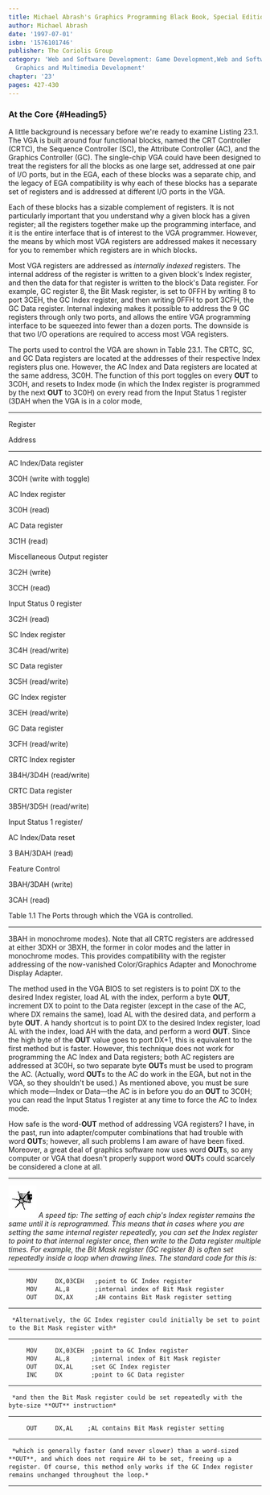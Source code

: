 ```yaml
---
title: Michael Abrash's Graphics Programming Black Book, Special Edition
author: Michael Abrash
date: '1997-07-01'
isbn: '1576101746'
publisher: The Coriolis Group
category: 'Web and Software Development: Game Development,Web and Software Development:
  Graphics and Multimedia Development'
chapter: '23'
pages: 427-430
---
```


### At the Core {#Heading5}

A little background is necessary before we're ready to examine Listing
23.1. The VGA is built around four functional blocks, named the CRT
Controller (CRTC), the Sequence Controller (SC), the Attribute
Controller (AC), and the Graphics Controller (GC). The single-chip VGA
could have been designed to treat the registers for all the blocks as
one large set, addressed at one pair of I/O ports, but in the EGA, each
of these blocks was a separate chip, and the legacy of EGA compatibility
is why each of these blocks has a separate set of registers and is
addressed at different I/O ports in the VGA.

Each of these blocks has a sizable complement of registers. It is not
particularly important that you understand why a given block has a given
register; all the registers together make up the programming interface,
and it is the entire interface that is of interest to the VGA
programmer. However, the means by which most VGA registers are addressed
makes it necessary for you to remember which registers are in which
blocks.

Most VGA registers are addressed as *internally indexed* registers. The
internal address of the register is written to a given block's Index
register, and then the data for that register is written to the block's
Data register. For example, GC register 8, the Bit Mask register, is set
to 0FFH by writing 8 to port 3CEH, the GC Index register, and then
writing 0FFH to port 3CFH, the GC Data register. Internal indexing makes
it possible to address the 9 GC registers through only two ports, and
allows the entire VGA programming interface to be squeezed into fewer
than a dozen ports. The downside is that two I/O operations are required
to access most VGA registers.

The ports used to control the VGA are shown in Table 23.1. The CRTC, SC,
and GC Data registers are located at the addresses of their respective
Index registers plus one. However, the AC Index and Data registers are
located at the same address, 3C0H. The function of this port toggles on
every **OUT** to 3C0H, and resets to Index mode (in which the Index
register is programmed by the next **OUT** to 3C0H) on every read from
the Input Status 1 register (3DAH when the VGA is in a color mode,

* * * * *

Register

Address

* * * * *

AC Index/Data register

3C0H (write with toggle)

AC Index register

3C0H (read)

AC Data register

3C1H (read)

Miscellaneous Output register

3C2H (write)

3CCH (read)

Input Status 0 register

3C2H (read)

SC Index register

3C4H (read/write)

SC Data register

3C5H (read/write)

GC Index register

3CEH (read/write)

GC Data register

3CFH (read/write)

CRTC Index register

3B4H/3D4H (read/write)

CRTC Data register

3B5H/3D5H (read/write)

Input Status 1 register/

AC Index/Data reset

3 BAH/3DAH (read)

Feature Control

3BAH/3DAH (write)

3CAH (read)

Table 1.1 The Ports through which the VGA is controlled.

* * * * *

3BAH in monochrome modes). Note that all CRTC registers are addressed at
either 3DXH or 3BXH, the former in color modes and the latter in
monochrome modes. This provides compatibility with the register
addressing of the now-vanished Color/Graphics Adapter and Monochrome
Display Adapter.

The method used in the VGA BIOS to set registers is to point DX to the
desired Index register, load AL with the index, perform a byte **OUT**,
increment DX to point to the Data register (except in the case of the
AC, where DX remains the same), load AL with the desired data, and
perform a byte **OUT**. A handy shortcut is to point DX to the desired
Index register, load AL with the index, load AH with the data, and
perform a word **OUT**. Since the high byte of the **OUT** value goes to
port DX+1, this is equivalent to the first method but is faster.
However, this technique does not work for programming the AC Index and
Data registers; both AC registers are addressed at 3C0H, so two separate
byte **OUT**s must be used to program the AC. (Actually, word **OUT**s
to the AC do work in the EGA, but not in the VGA, so they shouldn't be
used.) As mentioned above, you must be sure which mode—Index or Data—the
AC is in before you do an **OUT** to 3C0H; you can read the Input Status
1 register at any time to force the AC to Index mode.

How safe is the word-**OUT** method of addressing VGA registers? I have,
in the past, run into adapter/computer combinations that had trouble
with word **OUT**s; however, all such problems I am aware of have been
fixed. Moreover, a great deal of graphics software now uses word
**OUT**s, so any computer or VGA that doesn't properly support word
**OUT**s could scarcely be considered a clone at all.

  ------------------- ---------------------------------------------------------------------------------------------------------------------------------------------------------------------------------------------------------------------------------------------------------------------------------------------------------------------------------------------------------------------------------------------------------------------------------------------------------------
  ![](images/i.jpg)   *A speed tip: The setting of each chip's Index register remains the same until it is reprogrammed. This means that in cases where you are setting the same internal register repeatedly, you can set the Index register to point to that internal register once, then write to the Data register multiple times. For example, the Bit Mask register (GC register 8) is often set repeatedly inside a loop when drawing lines. The standard code for this is:*
  ------------------- ---------------------------------------------------------------------------------------------------------------------------------------------------------------------------------------------------------------------------------------------------------------------------------------------------------------------------------------------------------------------------------------------------------------------------------------------------------------

         MOV     DX,03CEH   ;point to GC Index register
         MOV     AL,8       ;internal index of Bit Mask register
         OUT     DX,AX      ;AH contains Bit Mask register setting

  -- ------------------------------------------------------------------------------------------------------
     *Alternatively, the GC Index register could initially be set to point to the Bit Mask register with*
  -- ------------------------------------------------------------------------------------------------------

         MOV     DX,03CEH  ;point to GC Index register
         MOV     AL,8      ;internal index of Bit Mask register
         OUT     DX,AL     ;set GC Index register
         INC     DX        ;point to GC Data register

  -- -------------------------------------------------------------------------------------------------
     *and then the Bit Mask register could be set repeatedly with the byte-size **OUT** instruction*
  -- -------------------------------------------------------------------------------------------------

         OUT     DX,AL    ;AL contains Bit Mask register setting

  -- ---------------------------------------------------------------------------------------------------------------------------------------------------------------------------------------------------------------------------------------------
     *which is generally faster (and never slower) than a word-sized **OUT**, and which does not require AH to be set, freeing up a register. Of course, this method only works if the GC Index register remains unchanged throughout the loop.*
  -- ---------------------------------------------------------------------------------------------------------------------------------------------------------------------------------------------------------------------------------------------
